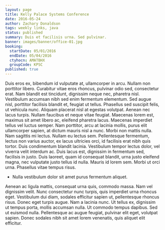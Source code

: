 ```yaml
---
layout: page
title: Kelly Palace Systems Conference
date: 2016-05-24
author: Zachary Donaldson
tags: weekly links, java
status: published
summary: Duis et facilisis urna. Sed pulvinar.
banner: images/banner/office-01.jpg
booking:
  startDate: 05/01/2016
  endDate: 05/04/2016
  ctyhocn: AMATBHX
  groupCode: KPSC
published: true
---
```

Duis eros ex, bibendum id vulputate at, ullamcorper in arcu. Nullam non porttitor libero. Curabitur vitae eros rhoncus, pulvinar odio sed, consectetur erat. Nam blandit est tincidunt, dignissim neque nec, pharetra nisl. Vestibulum accumsan nibh sed enim fermentum elementum. Sed augue nisl, porttitor facilisis blandit et, feugiat ut tellus. Phasellus sed suscipit felis, ut vehicula nunc. Aliquam placerat nisl at egestas volutpat. Aenean nec lacus turpis. Nullam faucibus et neque vitae feugiat. Maecenas lorem est, maximus sit amet libero ac, eleifend pharetra lacus. Maecenas imperdiet tellus vel luctus semper. Nam porttitor, arcu at lacinia mollis, purus elit ullamcorper sapien, at dictum mauris nisl a nunc. Morbi non mattis nulla.
Nam sagittis mi lectus. Nullam eu lectus sem. Pellentesque fermentum, lectus non varius auctor, ex lacus ultricies orci, id facilisis erat nibh quis tortor. Duis condimentum blandit lacinia. Vestibulum tempor lectus dolor, vel viverra velit interdum ac. Duis lacus est, dignissim in fermentum sed, facilisis in justo. Duis laoreet, quam id consequat blandit, urna justo eleifend magna, nec vulputate justo tellus id nulla. Mauris id lorem sem. Morbi ut orci urna. Phasellus vitae tempus risus.

* Nulla vestibulum dolor sit amet purus fermentum aliquet.

Aenean ac ligula mattis, consequat urna quis, commodo massa. Nam vel dignissim velit. Nunc consectetur nunc turpis, quis imperdiet urna rhoncus eget. Vestibulum dui diam, sodales efficitur sapien ut, pellentesque rhoncus risus. Donec eget turpis augue. Nam a lacinia nunc. Ut tellus ex, dignissim ut tempus porta, mollis accumsan nulla. Ut commodo tempus dapibus. Sed ut euismod nulla. Pellentesque ac augue feugiat, pulvinar elit eget, volutpat sapien. Donec sodales nibh sit amet lorem venenatis, quis aliquet elit efficitur.
